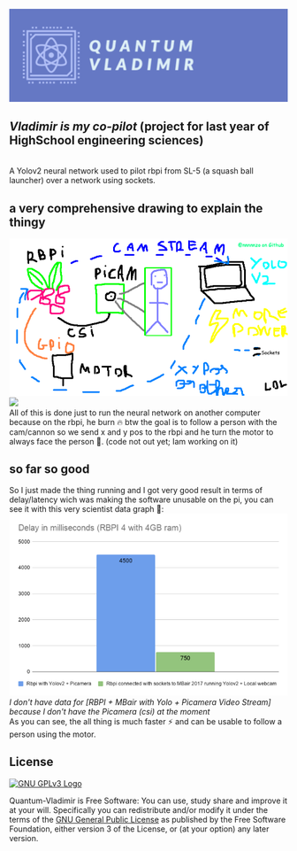 ![](https://raw.githubusercontent.com/nnnnnzo/Quantum-Vladimir/main/Assets/badge.png)
## *Vladimir is my co-pilot* (project for last year of HighSchool engineering sciences)
<br>A Yolov2 neural network used to pilot rbpi from SL-5 (a squash ball launcher) over a network using sockets.

## a very comprehensive drawing to explain the thingy
![](https://raw.githubusercontent.com/nnnnnzo/Quantum-Vladimir/main/Assets/Schema%20lol.png)
![](https://raw.githubusercontent.com/nnnnnzo/Quantum-Vladimir/main/Assets/RealisticFragrantHerculesbeetle-size_restricted.gif)
<br>All of this is done just to run the neural network on another computer because on the rbpi, he burn 🔥
btw the goal is to follow a person with the cam/cannon so we send x and y pos to the rbpi and he turn the 
motor to always face the person 🔫. (code not out yet; Iam working on it) 

## so far so good
So I just made the thing running and I got very good result in terms of delay/latency wich was making the software unusable on the pi,
you can see it with this very scientist data graph 🧪:
<br>![](https://raw.githubusercontent.com/nnnnnzo/Quantum-Vladimir/main/Assets/Delay%20in%20milliseconds%20(RBPI%204%20with%204GB%20ram)-2.png)
<br>*I don't have data for [RBPI + MBair with Yolo + Picamera Video Stream] because I don't have the Picamera (csi) at the moment*
<br>As you can see, the all thing is much faster ⚡️ and can be usable to follow a person using the motor.

## License

[![GNU GPLv3 Logo](https://www.gnu.org/graphics/gplv3-127x51.png)](http://www.gnu.org/licenses/gpl-3.0.en.html)  

Quantum-Vladimir is Free Software: You can use, study share and improve it at your
will. Specifically you can redistribute and/or modify it under the terms of the
[GNU General Public License](https://www.gnu.org/licenses/gpl.html) as
published by the Free Software Foundation, either version 3 of the License, or
(at your option) any later version.
